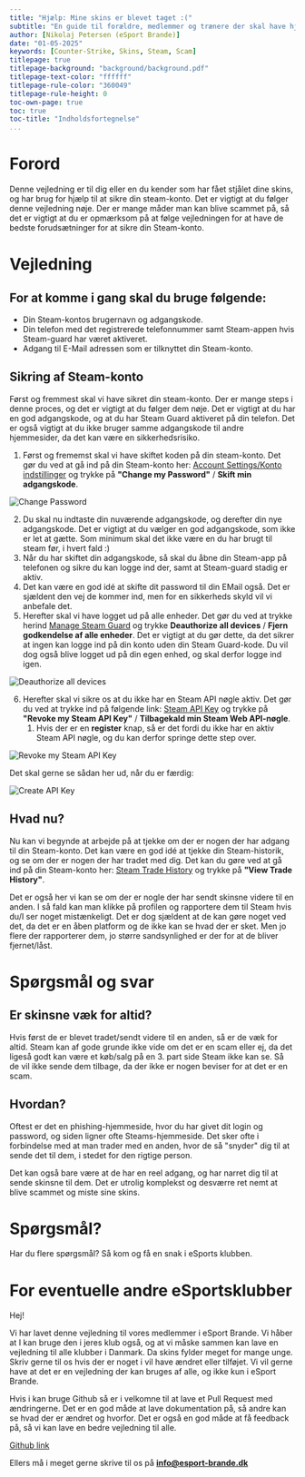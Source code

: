 ```yaml
---
title: "Hjælp: Mine skins er blevet taget :("
subtitle: "En guide til forældre, medlemmer og trænere der skal have hjælp efter man er blevet scammet i forbindelse med skins i Counter-Strike"
author: [Nikolaj Petersen (eSport Brande)]
date: "01-05-2025"
keywords: [Counter-Strike, Skins, Steam, Scam]
titlepage: true
titlepage-background: "background/background.pdf"
titlepage-text-color: "ffffff"
titlepage-rule-color: "360049"
titlepage-rule-height: 0
toc-own-page: true
toc: true
toc-title: "Indholdsfortegnelse"
...
```

# Forord
Denne vejledning er til dig eller en du kender som har fået stjålet dine skins, og har brug for hjælp til at sikre din steam-konto. Det er vigtigt at du følger denne vejledning nøje. Der er mange måder man kan blive scammet på, så det er vigtigt at du er opmærksom på at følge vejledningen for at have de bedste forudsætninger for at sikre din Steam-konto.

# Vejledning
## For at komme i gang skal du bruge følgende:
- Din Steam-kontos brugernavn og adgangskode.
- Din telefon med det registrerede telefonnummer samt Steam-appen hvis Steam-guard har været aktiveret.
- Adgang til E-Mail adressen som er tilknyttet din Steam-konto.
  
## Sikring af Steam-konto
Først og fremmest skal vi have sikret din steam-konto. Der er mange steps i denne proces, og det er vigtigt at du følger dem nøje. Det er vigtigt at du har en god adgangskode, og at du har Steam Guard aktiveret på din telefon. Det er også vigtigt at du ikke bruger samme adgangskode til andre hjemmesider, da det kan være en sikkerhedsrisiko.

1. Først og frememst skal vi have skiftet koden på din steam-konto. Det gør du ved at gå ind på din Steam-konto her: [Account Settings/Konto indstillinger](https://store.steampowered.com/account/) og trykke på **"Change my Password"** / **Skift min adgangskode**.

![Change Password](./skins-taget-imgs/changepassword.png "Change Password")

2. Du skal nu indtaste din nuværende adgangskode, og derefter din nye adgangskode. Det er vigtigt at du vælger en god adgangskode, som ikke er let at gætte. Som minimum skal det ikke være en du har brugt til steam før, i hvert fald :)
3. Når du har skiftet din adgangskode, så skal du åbne din Steam-app på telefonen og sikre du kan logge ind der, samt at Steam-guard stadig er aktiv.
4. Det kan være en god idé at skifte dit password til din EMail også. Det er sjældent den vej de kommer ind, men for en sikkerheds skyld vil vi anbefale det.
5. Herefter skal vi have logget ud på alle enheder. Det gør du ved at trykke herind [Manage Steam Guard](https://store.steampowered.com/twofactor/manage) og trykke **Deauthorize all devices** / **Fjern godkendelse af alle enheder**. Det er vigtigt at du gør dette, da det sikrer at ingen kan logge ind på din konto uden din Steam Guard-kode. Du vil dog også blive logget ud på din egen enhed, og skal derfor logge ind igen.

![Deauthorize all devices](./skins-taget-imgs/deauthorize.png "Deauthorize all devices")

6. Herefter skal vi sikre os at du ikke har en Steam API nøgle aktiv. Det gør du ved at trykke ind på følgende link: [Steam API Key](https://steamcommunity.com/dev/apikey) og trykke på **"Revoke my Steam API Key"** / **Tilbagekald min Steam Web API-nøgle**.
   1. Hvis der er en **register** knap, så er det fordi du ikke har en aktiv Steam API nøgle, og du kan derfor springe dette step over.

![Revoke my Steam API Key](./skins-taget-imgs/api-revoke.png "Revoke my Steam API Key")

Det skal gerne se sådan her ud, når du er færdig:

![Create API Key](./skins-taget-imgs/api-create.png "Create API Key")

## Hvad nu?
Nu kan vi begynde at arbejde på at tjekke om der er nogen der har adgang til din Steam-konto. Det kan være en god idé at tjekke din Steam-historik, og se om der er nogen der har tradet med dig. Det kan du gøre ved at gå ind på din Steam-konto her: [Steam Trade History](https://steamcommunity.com/my/tradeoffers/sent) og trykke på **"View Trade History"**.

Det er også her vi kan se om der er nogle der har sendt skinsne videre til en anden. I så fald kan man klikke på profilen og rapportere dem til Steam hvis du/I ser noget mistænkeligt. Det er dog sjældent at de kan gøre noget ved det, da det er en åben platform og de ikke kan se hvad der er sket. Men jo flere der rapporterer dem, jo større sandsynlighed er der for at de bliver fjernet/låst.

# Spørgsmål og svar
## Er skinsne væk for altid?
Hvis først de er blevet tradet/sendt videre til en anden, så er de væk for altid. Steam kan af gode grunde ikke vide om det er en scam eller ej, da det ligeså godt kan være et køb/salg på en 3. part side Steam ikke kan se. Så de vil ikke sende dem tilbage, da der ikke er nogen beviser for at det er en scam.

## Hvordan?
Oftest er det en phishing-hjemmeside, hvor du har givet dit login og password, og siden ligner ofte Steams-hjemmeside. Det sker ofte i forbindelse med at man trader med en anden, hvor de så "snyder" dig til at sende det til dem, i stedet for den rigtige person.

Det kan også bare være at de har en reel adgang, og har narret dig til at sende skinsne til dem. Det er utrolig komplekst og desværre ret nemt at blive scammet og miste sine skins.

# Spørgsmål?
Har du flere spørgsmål? Så kom og få en snak i eSports klubben.

# For eventuelle andre eSportsklubber
Hej!

Vi har lavet denne vejledning til vores medlemmer i eSport Brande. Vi håber at I kan bruge den i jeres klub også, og at vi måske sammen kan lave en vejledning til alle klubber i Danmark. Da skins fylder meget for mange unge. Skriv gerne til os hvis der er noget i vil have ændret eller tilføjet. Vi vil gerne have at det er en vejledning der kan bruges af alle, og ikke kun i eSport Brande.

Hvis i kan bruge Github så er i velkomne til at lave et Pull Request med ændringerne. Det er en god måde at lave dokumentation på, så andre kan se hvad der er ændret og hvorfor. Det er også en god måde at få feedback på, så vi kan lave en bedre vejledning til alle.

[Github link](https://github.com/eSportBrande/docs)

Ellers må i meget gerne skrive til os på **info@esport-brande.dk**